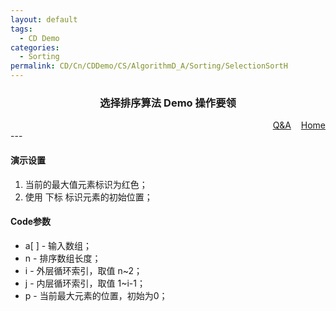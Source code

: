 ```yaml
---
layout: default
tags:
  - CD Demo
categories:
  - Sorting
permalink: CD/Cn/CDDemo/CS/AlgorithmD_A/Sorting/SelectionSortH
---
```

### <center>选择排序算法 Demo 操作要领</center>
<div align="right">
	<a href="{{'/CD/Cn/CDDemo/CS/QandA.html'| relative_url }}" target="_blank">Q&amp;A</a>
    &nbsp;&nbsp;
	<a href="{{'/CD/Cn/' | relative_url }}" target="_blank">Home</a>	
</div>
---

#### 演示设置
1. 当前的最大值元素标识为红色；
2. 使用 下标 标识元素的初始位置；

#### Code参数
- a[ ] - 输入数组；
- n - 排序数组长度；
- i - 外层循环索引，取值 n~2；
- j - 内层循环索引，取值 1~i-1；
- p - 当前最大元素的位置，初始为0；